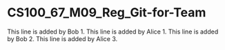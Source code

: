 # CS100_67_M09_Reg_Git-for-Team
This line is added by Bob 1.
This line is added by Alice 1.
This line is added by Bob 2.
This line is added by Alice 3.